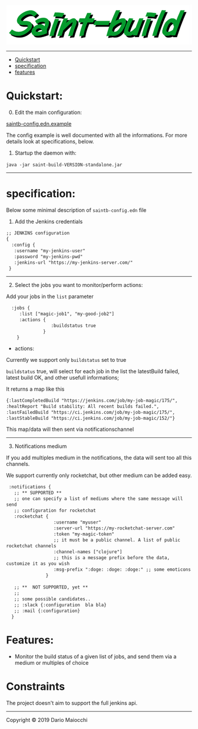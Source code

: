 ![logo](doc/logo.png)

___

- [Quickstart](#quickstart)
- [specification](#specification)
- [features](#features)

# Quickstart:

0) Edit the main configuration: 

[saintb-config.edn.example](saintb-config.edn.example)

The config example is well documented with all the informations.
For more details look at specifications, below.


1) Startup the daemon with:

`java -jar saint-build-VERSION-standalone.jar`

___
# specification:

Below some minimal description of `saintb-config.edn` file

1) Add the Jenkins credentials

```
;; JENKINS configuration
{
  :config {
   :username "my-jenkins-user" 
   :password "my-jenkins-pwd"
   :jenkins-url "https://my-jenkins-server.com/"
 }
```
___

2)  Select the jobs you want to monitor/perform actions:

Add your jobs in the `list` parameter

```
  :jobs {
     :list ["magic-job1", "my-good-job2"]
     :actions {
                 :buildstatus true
              }
    }
```

* actions:

Currently we support only `buildstatus` set to true

`buildstatus` true, will select for each job in the list the latestBuild failed, latest build OK, and other usefull informations;

It returns a map like this

```
{:lastCompletedBuild "https://jenkins.com/job/my-job-magic/175/", :healtReport "Build stability: All recent builds failed.", :lastFailedBuild "https://ci.jenkins.com/job/my-job-magic/175/", :lastStableBuild "https://ci.jenkins.com/job/my-job-magic/152/"} 
```

This map/data will then sent via notificationschannel
___
3) Notifications medium

If you add multiples medium in the notifications, the data will sent too all this channels.

We support currently only rocketchat, but other medium can be added easy.

```
 :notifications {
   ;; ** SUPPORTED **
   ;; one can specify a list of mediums where the same message will send
   ;; configuration for rocketchat
   :rocketchat {
                  :username "myuser"
                  :server-url "https://my-rocketchat-server.com"
                  :token "my-magic-token"
                  ;; it must be a public channel. A list of public rocketchat channels
                  :channel-names ["clojure"]
                  ;; this is a message prefix before the data, customize it as you wish
                  :msg-prefix ":doge: :doge: :doge:" ;; some emoticons
               }

   ;; **  NOT SUPPORTED, yet **
   ;;
   ;; some possible candidates..
   ;; :slack {:configuration  bla bla}
   ;; :mail {:configuration}
  }

```


# Features:

-  Monitor the build status of a given list of jobs, and send them via a medium or multiples of choice


# Constraints

The project doesn't aim to support the full jenkins api.


___
Copyright © 2019 Dario Maiocchi
